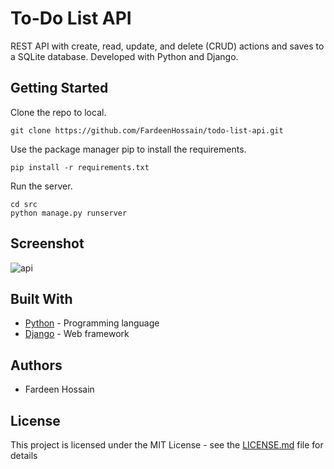 # To-Do List API

REST API with create, read, update, and delete (CRUD) actions and saves to a SQLite database. Developed with Python and Django.

## Getting Started

Clone the repo to local.

```
git clone https://github.com/FardeenHossain/todo-list-api.git
```

Use the package manager pip to install the requirements.

```
pip install -r requirements.txt
```

Run the server.

```
cd src
python manage.py runserver
```

## Screenshot

![api](https://user-images.githubusercontent.com/96121562/183287082-b7177dae-ae67-4fd0-949c-902c14f810ea.jpg)

## Built With

- [Python](https://www.python.org) - Programming language
- [Django](https://www.djangoproject.com) - Web framework

## Authors

- Fardeen Hossain

## License

This project is licensed under the MIT License - see the [LICENSE.md](LICENSE.md) file for details
